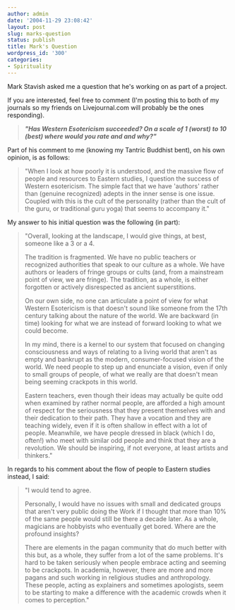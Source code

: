 ```yaml
---
author: admin
date: '2004-11-29 23:08:42'
layout: post
slug: marks-question
status: publish
title: Mark's Question
wordpress_id: '300'
categories:
- Spirituality
---
```

Mark Stavish asked me a question that he's working on as part of a project.

If you are interested, feel free to comment (I'm posting this to both of my journals so my friends on Livejournal.com will probably be the ones responding).
<blockquote><strong><em>"Has Western Esotericism succeeded? On a scale of 1 (worst) to 10 (best) where would you rate and and why?"</em></strong></blockquote>
Part of his comment to me (knowing my Tantric Buddhist bent), on his own opinion, is as follows:
<blockquote>"When I look at how poorly it is understood, and the massive flow of people and resources to Eastern studies, I question the success of Western
esotericism. The simple fact that we have 'authors' rather than (genuine recognized) adepts in the inner sense is one issue. Coupled with this is the cult of the personality (rather than the cult of the guru, or traditional guru yoga) that seems to accompany it."</blockquote>
My answer to his initial question was the following (in part):
<blockquote>"Overall, looking at the landscape, I would give things, at best, someone like a 3 or a 4.

The tradition is fragmented. We have no public teachers or recognized authorities that speak to our culture as a whole. We have authors or leaders of fringe groups or cults (and, from a mainstream point of view, we are fringe). The tradition, as a whole, is either forgotten or actively
disrespected as ancient superstitions.

On our own side, no one can articulate a point of view for what Western Esotericism is that doesn't sound like someone from the 17th century talking about the nature of the world. We are backward (in time) looking for what we are instead of forward looking to what we could become.

In my mind, there is a kernel to our system that focused on changing consciousness and ways of relating to a living world that aren't as empty
and bankrupt as the modern, consumer-focused vision of the world. We need people to step up and enunciate a vision, even if only to small groups of people, of what we really are that doesn't mean being seeming crackpots in this world.

Eastern teachers, even though their ideas may actually be quite odd when examined by rather normal people, are afforded a high amount of respect for the seriousness that they present themselves with and their dedication to their path. They have a vocation and they are teaching widely, even if it is often shallow in effect with a lot of people. Meanwhile, we have people dressed in black (which I do, often!) who meet with similar odd people and think that they are a revolution. We should be inspiring, if not everyone, at least artists and thinkers."</blockquote>
In regards to his comment about the flow of people to Eastern studies instead, I said:
<blockquote>"I would tend to agree.

Personally, I would have no issues with small and dedicated groups that aren't very public doing the Work if I thought that more than 10% of the same people would still be there a decade later. As a whole, magicians are hobbyists who eventually get bored. Where are the profound insights?

There are elements in the pagan community that do much better with this but, as a whole, they suffer from a lot of the same problems. It's hard to be taken seriously when people embrace acting and seeming to be crackpots. In academia, however, there are more and more pagans and such working in religious studies and anthropology. These people, acting as explainers and sometimes apologists, seem to be starting to make a difference with the academic crowds when it comes to perception."</blockquote>
